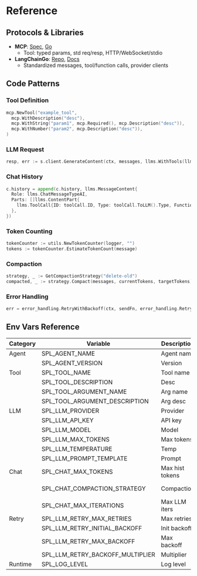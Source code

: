 # Reference

## Protocols & Libraries
- **MCP**: [Spec](https://github.com/machine-cognition-protocol/machine-cognition-protocol), [Go](https://github.com/mark3labs/mcp-go)
  - Tool: typed params, std req/resp, HTTP/WebSocket/stdio
- **LangChainGo**: [Repo](https://github.com/tmc/langchaingo), [Docs](https://pkg.go.dev/github.com/tmc/langchaingo/llms)
  - Standardized messages, tool/function calls, provider clients

## Code Patterns
### Tool Definition
```go
mcp.NewTool("example_tool",
  mcp.WithDescription("desc"),
  mcp.WithString("param1", mcp.Required(), mcp.Description("desc")),
  mcp.WithNumber("param2", mcp.Description("desc")),
)
```
### LLM Request
```go
resp, err := s.client.GenerateContent(ctx, messages, llms.WithTools(llmTools), llms.WithToolChoice("required"))
```
### Chat History
```go
c.history = append(c.history, llms.MessageContent{
  Role: llms.ChatMessageTypeAI,
  Parts: []llms.ContentPart{
    llms.ToolCall{ID: toolCall.ID, Type: toolCall.ToLLM().Type, FunctionCall: &llms.FunctionCall{Name: toolCall.ToLLM().FunctionCall.Name, Arguments: toolCall.ToLLM().FunctionCall.Arguments}},
  },
})
```
### Token Counting
```go
tokenCounter := utils.NewTokenCounter(logger, "")
tokens := tokenCounter.EstimateTokenCount(message)
```
### Compaction
```go
strategy, _ := GetCompactionStrategy("delete-old")
compacted, _ := strategy.Compact(messages, currentTokens, targetTokens)
```
### Error Handling
```go
err = error_handling.RetryWithBackoff(ctx, sendFn, error_handling.RetryConfig{...})
```

## Env Vars Reference
| Category | Variable | Description | Default |
|----------|----------|-------------|---------|
| Agent    | SPL_AGENT_NAME | Agent name | *req* |
|          | SPL_AGENT_VERSION | Version | 1.0.0 |
| Tool     | SPL_TOOL_NAME | Tool name | *req* |
|          | SPL_TOOL_DESCRIPTION | Desc | *req* |
|          | SPL_TOOL_ARGUMENT_NAME | Arg name | *req* |
|          | SPL_TOOL_ARGUMENT_DESCRIPTION | Arg desc | *req* |
| LLM      | SPL_LLM_PROVIDER | Provider | *req* |
|          | SPL_LLM_API_KEY | API key | *req* |
|          | SPL_LLM_MODEL | Model | *req* |
|          | SPL_LLM_MAX_TOKENS | Max tokens | 0 |
|          | SPL_LLM_TEMPERATURE | Temp | 0.7 |
|          | SPL_LLM_PROMPT_TEMPLATE | Prompt | *req* |
| Chat     | SPL_CHAT_MAX_TOKENS | Max hist tokens | 0 |
|          | SPL_CHAT_COMPACTION_STRATEGY | Compaction | delete-old |
|          | SPL_CHAT_MAX_ITERATIONS | Max LLM iters | 25 |
| Retry    | SPL_LLM_RETRY_MAX_RETRIES | Max retries | 3 |
|          | SPL_LLM_RETRY_INITIAL_BACKOFF | Init backoff | 1.0 |
|          | SPL_LLM_RETRY_MAX_BACKOFF | Max backoff | 30.0 |
|          | SPL_LLM_RETRY_BACKOFF_MULTIPLIER | Multiplier | 2.0 |
| Runtime  | SPL_LOG_LEVEL | Log level | info |

